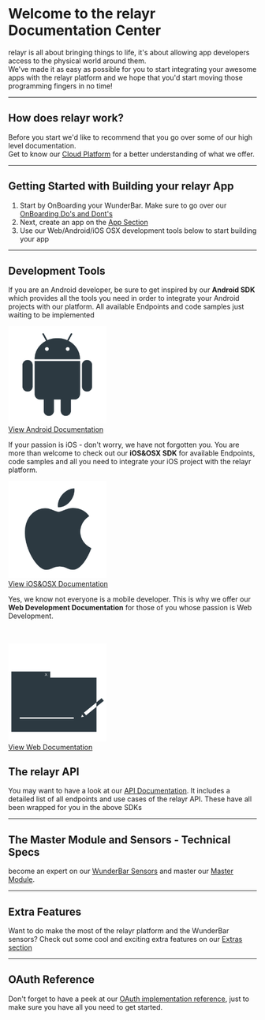 # Welcome to the relayr Documentation Center 

<p> relayr is all about bringing things to life, it's about allowing app developers access to the physical world around them. 

<br />
We've made it as easy as possible for you to start integrating your awesome apps with the relayr platform and we hope that you'd start moving those programming fingers in no time! <br/></p>

----------

## How does relayr work?

<p>Before you start we'd like to recommend that you go over some of our high level documentation. <br/>
Get to know our <a href="https://developer.relayr.io/documents/Welcome/Platform">Cloud Platform</a> for a better understanding of what we offer.</p>

----------

## Getting Started with Building your relayr App

1. Start by OnBoarding your WunderBar. Make sure to go over our <a href="https://developer.relayr.io/documents/Welcome/DosAndDonts">OnBoarding Do's and Dont's </a>
2. Next, create an app on the <a href="https://developer.relayr.io/dashboard/apps/myApps">App Section</a>
3. Use our Web/Android/iOS OSX development tools below to start building your app

----------

## Development Tools

<div class="floatBox center">
<p>If you are an Android developer, be sure to get inspired by our <b> Android SDK </b> which provides all the tools you need in order to integrate your Android projects with our platform. All available Endpoints and code samples just waiting to be implemented</p> 
<img src="assets/Android_logo.png" alt="" title="" width=200px class="center">
<br/>
<a class="button center" href="https://developer.relayr.io/documents/Android/Reference">View Android Documentation</a>
</div>


<div class="floatBox center"> 
<p>If your passion is iOS - don't worry, we have not forgotten you. You are more than welcome to check out our <b>iOS&OSX SDK</b> for available Endpoints, code samples and all you need to integrate your iOS project with the relayr platform.</p>
<img src="assets/Apple_logo.png" alt="" title="" width=200px class="center">
<br/>
<a class="button center" href="https://developer.relayr.io/documents/Apple/Reference">View iOS&OSX Documentation</a>
 </div>

<div class="floatBox center"> 
<p>Yes, we know not everyone is a mobile developer. This is why we offer our <b>Web Development Documentation</b> for those of you whose passion is Web Development.</p>
<br/><br/>
<img src="assets/Web6e.png" alt="" title="" width=200px class="center">
<br/>
<a class="button center" href="https://developer.relayr.io/documents/WebDev/Introduction">View Web Documentation</a>
</div>

## The relayr API
 
You may want to have a look at our <a href="https://developer.relayr.io/documents/relayr%20API/Introduction">API Documentation</a>. It includes a detailed list of all endpoints and use cases of the relayr API. These have all been wrapped for you in the above SDKs

----------

## The Master Module and Sensors - Technical Specs

become an expert on our <a href="https://developer.relayr.io/documents/Welcome/Sensors">WunderBar Sensors</a> and master our <a href="https://developer.relayr.io/documents/Welcome/MM">Master Module</a>. 

----------

## Extra Features

<p>Want to do make the most of the relayr platform and the WunderBar sensors? Check out some cool and exciting extra features on our <a href="https://developer.relayr.io/documents/HowTos/Introduction"> Extras section </a></p>

----------


## OAuth Reference

<p>Don't forget to have a peek at our <a href="https://developer.relayr.io/documents/Welcome/OAuthReference">OAuth implementation reference</a>, just to make sure you have all you need to get started.  </p>